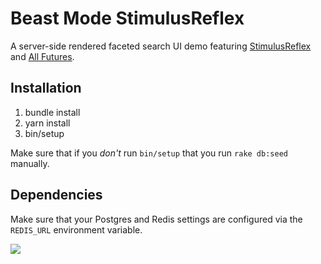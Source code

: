 # Beast Mode StimulusReflex

A server-side rendered faceted search UI demo featuring [StimulusReflex](https://docs.stimulusreflex.com) and [All Futures](https://github.com/leastbad/all_futures).

## Installation

1. bundle install
2. yarn install
3. bin/setup

Make sure that if you *don't* run `bin/setup` that you run `rake db:seed` manually.

## Dependencies

Make sure that your Postgres and Redis settings are configured via the `REDIS_URL` environment variable.

[![](http://img.youtube.com/vi/Fbo21aWFbhQ/0.jpg)](http://www.youtube.com/watch?v=Fbo21aWFbhQ "")
